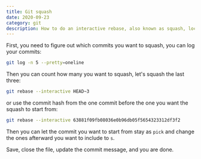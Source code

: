 ```yaml
---
title: Git squash
date: 2020-09-23
category: git
description: How to do an interactive rebase, also known as squash, locally.
---
```


First, you need to figure out which commits you want to squash, you can log your commits:

```sh
git log -n 5 --pretty=oneline
```

Then you can count how many you want to squash, let's squash the last three:

```sh
git rebase --interactive HEAD~3
```

or use the commit hash from the one commit before the one you want the squash to start from:

```sh
git rebase --interactive 63881f09fb08036e0b96db05f5654323312df3f2
```

Then you can let the commit you want to start from stay as `pick` and change the ones afterward you want to include to `s`.

Save, close the file, update the commit message, and you are done.
